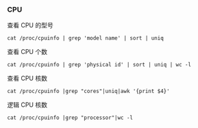 ### CPU

查看 CPU 的型号
```
cat /proc/cpuinfo | grep 'model name' | sort | uniq
```

查看 CPU 个数
```
cat /proc/cpuinfo | grep 'physical id' | sort | uniq | wc -l
```

查看 CPU 核数
```
cat /proc/cpuinfo |grep "cores"|uniq|awk '{print $4}'
```

逻辑 CPU 核数
```
cat /proc/cpuinfo |grep "processor"|wc -l
```

